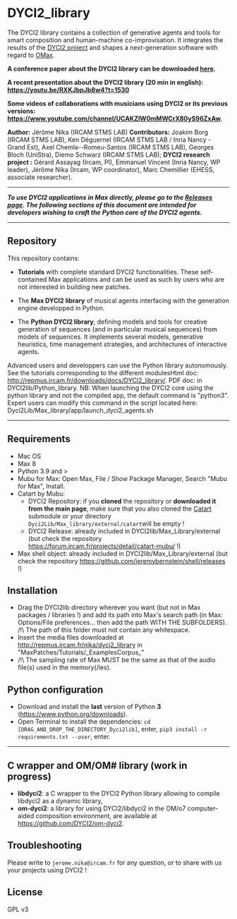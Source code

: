 # DYCI2_library


The DYCI2 library contains a collection of generative agents and tools for smart composition and human-machine co-improvisation. 
It integrates the results of the [DYCI2 project](http://repmus.ircam.fr/dyci2/home) and shapes a next-generation software with regard to [OMax](https://github.com/DYCI2/OMax4). 

__A conference paper about the DYCI2 library can be downloaded [here](https://hal.archives-ouvertes.fr/hal-01583089/document).__

__A recent presentation about the DYCI2 library (20 min in english): https://youtu.be/RXKJbpJb8w4?t=1530__

__Some videos of collaborations with musicians using DYCI2 or its previous versions: https://www.youtube.com/channel/UCAKZIW0mMWCrX80yS96ZxAw__.

__Author:__ Jérôme Nika (IRCAM STMS LAB)
__Contributors:__ Joakim Borg (IRCAM STMS LAB), Ken Déguernel (IRCAM STMS LAB / Inria Nancy - Grand Est), Axel Chemla--Romeu-Santos (IRCAM STMS LAB), Georges Bloch (UniStra), Diemo Schwarz (IRCAM STMS LAB); 
__DYCI2 research project :__ Gérard Assayag (Ircam, PI), Emmanuel Vincent (Inria Nancy, WP leader), Jérôme Nika (Ircam, WP coordinator), Marc Chemillier (EHESS, associate researcher).

------
_**To use DYCI2 applications in Max directly, please go to the [Releases page](https://github.com/DYCI2/Dyci2Lib/releases). The following sections of this document are intended for developers wishing to craft the Python core of the DYCI2 agents.**_

------

## Repository

This repository contains: 

* __Tutorials__  with complete standard DYCI2 functionalities. These self-contained Max applications and can be used as such by users who are not interested in building new patches.

* The __Max DYCI2 library__ of musical agents interfacing with the generation engine developped in Python. 

* The __Python DYCI2 library__, defining models and tools for creative generation of sequences (and in particular musical sequences) from models of sequences. It implements several models, generative heuristics, time management strategies, and architectures of interactive agents. 

Advanced users and developpers can use the Python library autonomously. See the tutorials corresponding to the different modulesHtml doc: http://repmus.ircam.fr/downloads/docs/DYCI2_library/. PDF doc: in DYCI2lib/Python_library.
NB: When launching the DYCI2 core using the python library and not the compiled app, the default command is "python3". Expert users can modify this command in the script located here: Dyci2Lib/Max_library/app/launch_dyci2_agents.sh


------

## Requirements
* Mac OS
* Max 8
* Python 3.9 and >
* Mubu for Max: Open Max, File / Show Package Manager, Search "Mubu for Max", Install.
* Catart by Mubu:
	* DYCI2 Repository: if you **cloned** the repository or **downloaded it from the main page**, make sure that you also cloned the [Catart](https://github.com/Ircam-RnD/catart-mubu) submodule or your directory `Dyci2Lib/Max_library/external/catart`will be empty !
	* DYCI2 Release: already included in DYCI2lib/Max_Library/external (but check the repository https://forum.ircam.fr/projects/detail/catart-mubu/ !)
* Max shell object: already included in DYCI2lib/Max_Library/external (but check the repository https://github.com/jeremybernstein/shell/releases !) 


## Installation
* Drag the DYCI2lib directory wherever you want (but not in Max packages / libraries !) and add its path into Max's search path (in Max: Options/File preferences... then add the path WITH THE SUBFOLDERS). /!\ The path of this folder must not contain any whitespace.
* Insert the media files downloaded at http://repmus.ircam.fr/nika/dyci2_library in "MaxPatches/Tutorials/\_ExamplesCorpus\_"
* /!\ The sampling rate of Max MUST be the same as that of the audio file(s) used in the memory(/ies).

## Python configuration
* Download and install the **last** version of Python **3** (https://www.python.org/downloads).
* Open Terminal to install the dependencies: `cd [DRAG_AND_DROP_THE_DIRECTORY_Dyci2lib]`, enter, `pip3 install -r requirements.txt --user`, enter.

------
## C wrapper and OM/OM\# library (work in progress)
* __libdyci2__: a C wrapper to the DYCI2 Python library allowing to compile libdyci2 as a dynamic library,
* __om-dyci2__: a library for using DYCI2/libdyci2 in the OM/o7 computer-aided composition environment,
are available at https://github.com/DYCI2/om-dyci2.

## Troubleshooting
Please write to `jerome.nika@ircam.fr` for any question, or to share with us your projects using DYCI2 !

## License
GPL v3

